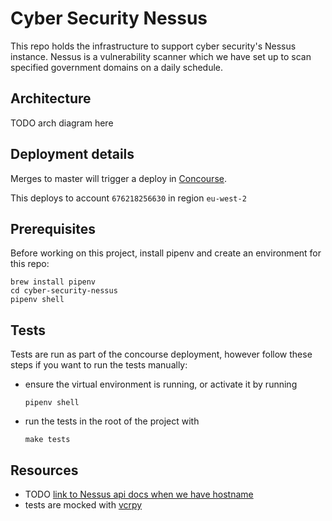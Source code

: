 # Cyber Security Nessus
This repo holds the infrastructure to support cyber security's Nessus instance. Nessus is a vulnerability scanner which we have set up to scan specified government domains on a daily schedule.

## Architecture
TODO arch diagram here

## Deployment details
Merges to master will trigger a deploy in [Concourse](https://cd.gds-reliability.engineering/teams/cybersecurity-tools/pipelines/nessus).

This deploys to account `676218256630` in region `eu-west-2`

## Prerequisites
Before working on this project, install pipenv and create an environment for this repo:
```
brew install pipenv
cd cyber-security-nessus
pipenv shell
```

## Tests
Tests are run as part of the concourse deployment, however follow these steps if you want to run the tests manually:
- ensure the virtual environment is running, or activate it by running 
  ```
  pipenv shell
  ```
- run the tests in the root of the project with
  ```
  make tests
  ```

## Resources

- TODO [link to Nessus api docs when we have hostname]()
- tests are mocked with [vcrpy](https://github.com/kevin1024/vcrpy)